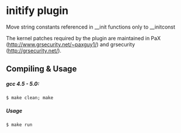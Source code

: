 initify plugin
=============

Move string constants referenced in __init functions only to __initconst

The kernel patches required by the plugin are maintained in PaX (http://www.grsecurity.net/~paxguy1/) and grsecurity (http://grsecurity.net/).

Compiling & Usage
-----------------

##### gcc 4.5 - 5.0:

```shell
$ make clean; make
```

##### Usage

```shell
$ make run
```
